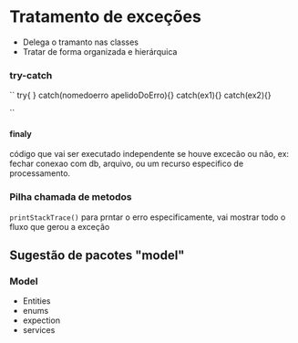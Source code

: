 # Tratamento de exceções
- Delega o tramanto nas classes
- Tratar de forma organizada e hierárquica

### try-catch
``
try{
}
catch(nomedoerro apelidoDoErro){}
catch(ex1){}
catch(ex2){}

``
#### finaly
código que vai ser executado independente se houve excecão ou não, ex: fechar 
conexao com db, arquivo, ou um recurso especifico de processamento.

### Pilha chamada de metodos
`printStackTrace()` para prntar o erro especificamente, vai mostrar todo o fluxo 
que gerou a exceção

## Sugestão de pacotes "model"
### Model
- Entities 
- enums
- expection
- services